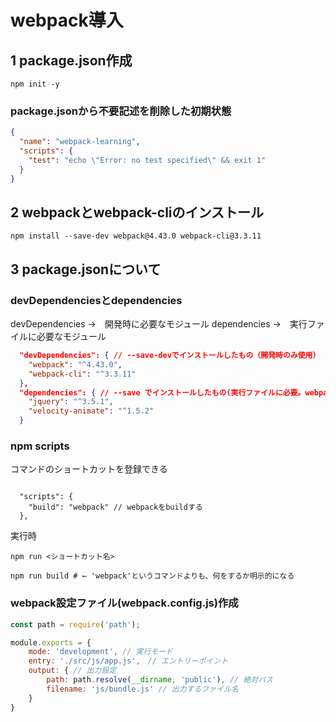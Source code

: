 # webpack導入

## 1 package.json作成

```shell
npm init -y
```

### package.jsonから不要記述を削除した初期状態

```json
{
  "name": "webpack-learning",
  "scripts": {
    "test": "echo \"Error: no test specified\" && exit 1"
  }
}
```

## 2 webpackとwebpack-cliのインストール

```shell
npm install --save-dev webpack@4.43.0 webpack-cli@3.3.11
```

## 3 package.jsonについて

### devDependenciesとdependencies

devDependencies →　開発時に必要なモジュール
dependencies    →　実行ファイルに必要なモジュール

```json
  "devDependencies": { // --save-devでインストールしたもの（開発時のみ使用）
    "webpack": "^4.43.0",
    "webpack-cli": "^3.3.11"
  },
  "dependencies": { // --save でインストールしたもの(実行ファイルに必要。webpackでバンドルされるもの。)
    "jquery": "^3.5.1",
    "velocity-animate": "^1.5.2"
  }
```

### npm scripts

コマンドのショートカットを登録できる

```shell

  "scripts": {
    "build": "webpack" // webpackをbuildする
  },
```

実行時

```shell
npm run <ショートカット名>

npm run build # ← 'webpack'というコマンドよりも、何をするか明示的になる
```

### webpack設定ファイル(webpack.config.js)作成

```js
const path = require('path');

module.exports = {
    mode: 'development', // 実行モード
    entry: './src/js/app.js',　// エントリーポイント
    output: { // 出力設定
        path: path.resolve(__dirname, 'public'), // 絶対パス
        filename: 'js/bundle.js' // 出力するファイル名
    }
}
```
